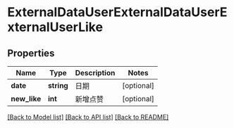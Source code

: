 # ExternalDataUserExternalDataUserExternalUserLike

## Properties
Name | Type | Description | Notes
------------ | ------------- | ------------- | -------------
**date** | **string** | 日期 | [optional] 
**new_like** | **int** | 新增点赞 | [optional] 

[[Back to Model list]](../README.md#documentation-for-models) [[Back to API list]](../README.md#documentation-for-api-endpoints) [[Back to README]](../README.md)

